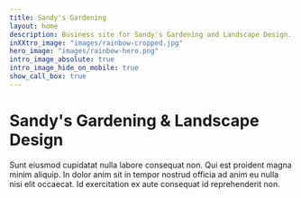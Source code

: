 ```yaml
---
title: Sandy's Gardening
layout: home
description: Business site for Sandy's Gardening and Landscape Design.
inXXtro_image: "images/rainbow-cropped.jpg"
hero_image: "images/rainbow-hero.png"
intro_image_absolute: true
intro_image_hide_on_mobile: true
show_call_box: true
---
```


# Sandy's Gardening & Landscape Design

Sunt eiusmod cupidatat nulla labore consequat non. Qui est proident magna minim aliquip. In dolor anim sit in tempor nostrud officia ad anim eu nulla nisi elit occaecat. Id exercitation ex aute consequat id reprehenderit non. 